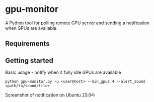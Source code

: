 # gpu-monitor

A Python tool for polling remote GPU server and sending a notification when GPUs are available.

## Requirements

## Getting started

Basic usage - notify when 4 fully idle GPUs are available

```
python gpu-monitor.py -u <user@host> --min_gpus 4 --alert_sound <path/to/sound/file>
```

Screenshot of notification on Ubuntu 20.04:
